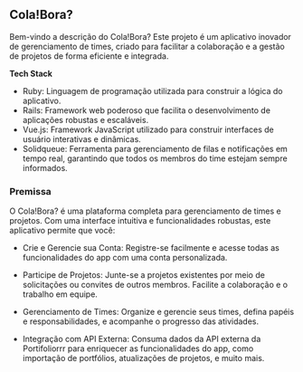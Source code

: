 
## Cola!Bora?

Bem-vindo a descrição do Cola!Bora? Este projeto é um aplicativo inovador de gerenciamento de times, criado para facilitar a colaboração e a gestão de projetos de forma eficiente e integrada.

**Tech Stack**
- Ruby: Linguagem de programação utilizada para construir a lógica do aplicativo.
- Rails: Framework web poderoso que facilita o desenvolvimento de aplicações robustas e escaláveis.
- Vue.js: Framework JavaScript utilizado para construir interfaces de usuário interativas e dinâmicas.
- Solidqueue: Ferramenta para gerenciamento de filas e notificações em tempo real, garantindo que todos os membros do time estejam sempre informados.


### Premissa
O Cola!Bora? é uma plataforma completa para gerenciamento de times e projetos. Com uma interface intuitiva e funcionalidades robustas, este aplicativo permite que você:

- Crie e Gerencie sua Conta: Registre-se facilmente e acesse todas as funcionalidades do app com uma conta personalizada.

- Participe de Projetos: Junte-se a projetos existentes por meio de solicitações ou convites de outros membros. Facilite a colaboração e o trabalho em equipe.

- Gerenciamento de Times: Organize e gerencie seus times, defina papéis e responsabilidades, e acompanhe o progresso das atividades.

- Integração com API Externa: Consuma dados da API externa da Portifoliorrr para enriquecer as funcionalidades do app, como importação de portfólios, atualizações de projetos, e muito mais.
